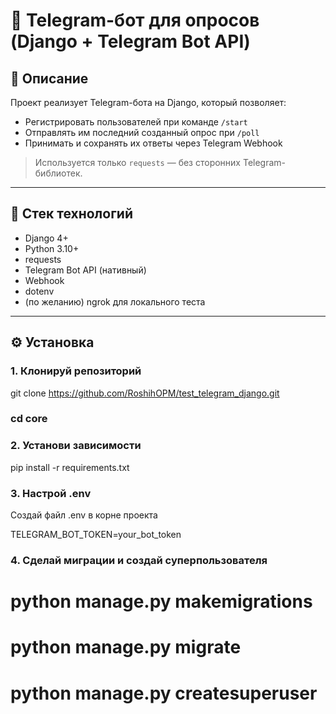 # 🤖 Telegram-бот для опросов (Django + Telegram Bot API)

## 📌 Описание

Проект реализует Telegram-бота на Django, который позволяет:

- Регистрировать пользователей при команде `/start`
- Отправлять им последний созданный опрос при `/poll`
- Принимать и сохранять их ответы через Telegram Webhook

> Используется только `requests` — без сторонних Telegram-библиотек.

---

## 🧱 Стек технологий

- Django 4+
- Python 3.10+
- requests
- Telegram Bot API (нативный)
- Webhook
- dotenv
- (по желанию) ngrok для локального теста

---

## ⚙️ Установка

### 1. Клонируй репозиторий

git clone https://github.com/RoshihOPM/test_telegram_django.git
### cd core

### 2. Установи зависимости

pip install -r requirements.txt

### 3. Настрой .env
Создай файл .env в корне проекта

TELEGRAM_BOT_TOKEN=your_bot_token

### 4. Сделай миграции и создай суперпользователя

# python manage.py makemigrations
# python manage.py migrate
# python manage.py createsuperuser

